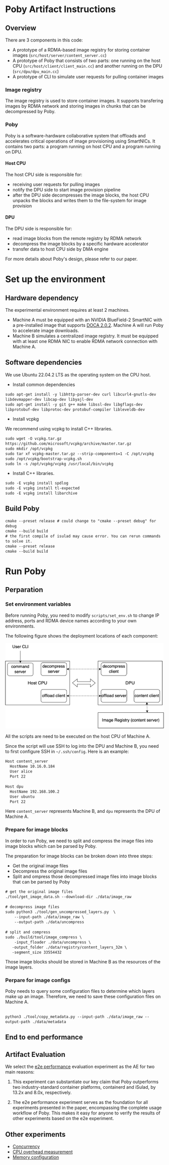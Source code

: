 # Poby Artifact Instructions

## Overview

There are 3 components in this code:
- A prototype of a RDMA-based image registry for storing container images (`src/host/server/content_server.cc`)
- A prototype of Poby that consists of two parts: one running on the host CPU (`src/host/client/client_main.cc`) and another running on the DPU (`src/dpu/dpu_main.cc`)
- A prototype of CLI to simulate user requests for pulling container images

### Image registry

The image registry is used to store container images.
It supports transfering images by RDMA network and storing images in chunks that can be decompressed by Poby.

### Poby

Poby is a software-hardware collaborative system that offloads and accelerates critical operations of image provisioning using SmartNICs. 
It contains two parts: a program running on host CPU  and a program running on DPU.

#### Host CPU

The host CPU side is responsible for:
- receiving user requests for pulling images
- notify the DPU side to start image provision pipeline
- after the DPU side decompresses the image blocks, the host CPU unpacks the blocks and writes them to the file-system for image provision

#### DPU

The DPU side is responsible for:
- read image blocks from the remote registry by RDMA network
- decompress the image blocks by a specific hardware accelerator
- transfer data to host CPU side by DMA engine


For more details about Poby's design, please refer to our paper.

# Set up the environment

## Hardware dependency

The experimental environment requires at least 2 machines. 
- Machine A must be equipped with an NVIDIA BlueField-2 SmartNIC with a pre-installed image that supports [DOCA 2.0.2](https://docs.nvidia.com/doca/archive/doca-v2.0.2/release-notes/index.html).
Machine A will run Poby to accelerate image downloads.
- Machine B simulates a centralized image registry. It must be equipped with at least one RDMA NIC to enable RDMA network connection with Machine A.


## Software dependencies

We use Ubuntu 22.04.2 LTS as the operating system on the CPU host.


- Install common dependencies

```shell
sudo apt-get install -y libhttp-parser-dev curl libcurl4-gnutls-dev libdevmapper-dev libcap-dev libyajl-dev 
sudo apt-get install -y git g++ make libssl-dev libgflags-dev libprotobuf-dev libprotoc-dev protobuf-compiler libleveldb-dev
```

- Install vcpkg

We recommend using vcpkg to install C++ libraries.

```shell
sudo wget -O vcpkg.tar.gz https://github.com/microsoft/vcpkg/archive/master.tar.gz
sudo mkdir /opt/vcpkg
sudo tar xf vcpkg-master.tar.gz --strip-components=1 -C /opt/vcpkg
sudo /opt/vcpkg/bootstrap-vcpkg.sh
sudo ln -s /opt/vcpkg/vcpkg /usr/local/bin/vcpkg
```
- Install C++ libraries.

```shell
sudo -E vcpkg install spdlog
sudo -E vcpkg install tl-expected
sudo -E vcpkg install libarchive
```

## Build Poby

```shell
cmake --preset release # could change to "cmake --preset debug" for debug
cmake --build build 
# the first compile of isulad may cause error. You can rerun commands to solve it.
cmake --preset release
cmake --build build 
```

# Run Poby

## Perparation

### Set environment variables

Before running Poby, you need to modify `scripts/set_env.sh` to change IP address, ports and RDMA device names according to your own environments.

The following figure shows the deployment locations of each component:

![Poby components](./poby.png)

All the scripts are need to be executed on the host CPU of Machine A.

Since the script will use SSH to log into the DPU and Machine B, you need to first configure SSH in `~/.ssh/config`. Here is an example:
```
Host content_server
  HostName 10.16.0.184
  User alice
  Port 22

Host dpu 
  HostName 192.168.100.2
  User ubuntu
  Port 22
```
Here `content_server` represents Machine B, and `dpu` represents the DPU of Machine A.

### Prepare for image blocks

In order to run Poby, we need to split and compress the image files into image blocks which can be parsed by Poby.

The preparation for image blocks can be broken down into three steps:
- Get the original image files
- Decompress the original image files
- Split and ompress those decompressed image files into image blocks that can be parsed by Poby


``` shell
# get the original image files
./tool/get_image_data.sh --download-dir ./data/image_raw

# decompress image files
sudo python3 ./tool/gen_uncompressed_layers.py  \
    --input-path ./data/image_raw \
    --output-path ./data/uncompress

# split and compress
sudo ./build/tool/image_compress \
    -input_floader ./data/uncompress \
   -output_folder ./data/registry/content_layers_32m \
   -segment_size 33554432
```

Those image blocks should be stored in Machine B as the resources of the image layers.

### Perpare for image configs

Poby needs to query some configuration files to determine which layers make up an image. Therefore, we need to save these configuration files on Machine A.

```shell

python3 ./tool/copy_metadata.py --input-path ./data/image_raw --output-path ./data/metadata
```


## End to end performance

## Artifact Evaluation

We select the [e2e performance](./docs/e2e-performance.md) evaluation experiment as the AE for two main reasons:

1. This experiment can substantiate our key claim that Poby outperforms two industry-standard container platforms, containerd and iSulad, by 13.2x and 8.0x, respectively.

2. The e2e performance experiment serves as the foundation for all experiments presented in the paper, encompassing the complete usage workflow of Poby. This makes it easy for anyone to verify the results of other experiments based on the e2e experiment.


## Other experiments

* [Concurrency](./docs/Concurrency.md)
* [CPU overhead measurement](./docs/CPU-overhead.md)
* [Memory configuration](./docs/Memory-configuration.md)